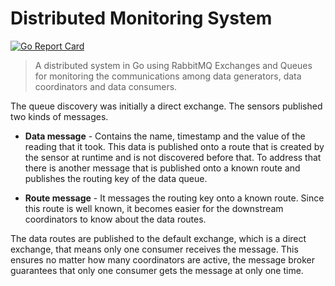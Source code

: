 # Distributed Monitoring System

[![Go Report Card](https://goreportcard.com/badge/github.com/IAmRDhar/distributed-monitoring-system)](https://goreportcard.com/report/github.com/IAmRDhar/distributed-monitoring-system)

> A distributed system in Go using RabbitMQ Exchanges and Queues for monitoring the communications among data generators, data coordinators and data consumers.

The queue discovery was initially a direct exchange. The sensors published two kinds of messages.

- **Data message** - Contains the name, timestamp and the value of the reading that it took. This data is published onto a route that is created by the sensor at runtime and is not discovered before that. To address that there is another message that is published onto a known route and publishes the routing key of the data queue.

- **Route message** - It messages the routing key onto a known route. Since this route is well known, it becomes easier for the downstream coordinators to know about the data routes.

The data routes are published to the default exchange, which is a direct exchange, that means only one consumer receives the message. This ensures no matter how many coordinators are active, the message broker guarantees that only one consumer gets the message at only one time.
